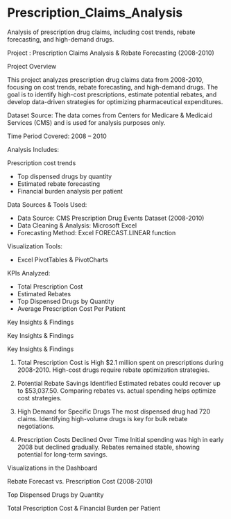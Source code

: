 # Prescription_Claims_Analysis
Analysis of prescription drug claims, including cost trends, rebate forecasting, and high-demand drugs.


Project : Prescription Claims Analysis & Rebate Forecasting (2008-2010)

Project Overview

This project analyzes prescription drug claims data from 2008-2010, focusing on cost trends, rebate forecasting, and high-demand drugs. The goal is to identify high-cost prescriptions, estimate potential rebates, and develop data-driven strategies for optimizing pharmaceutical expenditures.

Dataset Source: The data comes from Centers for Medicare & Medicaid Services (CMS) and is used for analysis purposes only.

Time Period Covered: 2008 – 2010


Analysis Includes:

Prescription cost trends
* Top dispensed drugs by quantity
* Estimated rebate forecasting
* Financial burden analysis per patient

Data Sources & Tools Used:

* Data Source: CMS Prescription Drug Events Dataset (2008-2010)
* Data Cleaning & Analysis: Microsoft Excel
* Forecasting Method: Excel FORECAST.LINEAR function
  
Visualization Tools: 

* Excel PivotTables & PivotCharts

KPIs Analyzed:

* Total Prescription Cost
* Estimated Rebates
* Top Dispensed Drugs by Quantity
* Average Prescription Cost Per Patient

Key Insights & Findings

Key Insights & Findings

Key Insights & Findings

1. Total Prescription Cost is High
$2.1 million spent on prescriptions during 2008-2010.
High-cost drugs require rebate optimization strategies.

3. Potential Rebate Savings Identified
Estimated rebates could recover up to $53,037.50.
Comparing rebates vs. actual spending helps optimize cost strategies.

4. High Demand for Specific Drugs
The most dispensed drug had 720 claims.
Identifying high-volume drugs is key for bulk rebate negotiations.

5. Prescription Costs Declined Over Time
Initial spending was high in early 2008 but declined gradually.
Rebates remained stable, showing potential for long-term savings.


Visualizations in the Dashboard

Rebate Forecast vs. Prescription Cost (2008-2010)

Top Dispensed Drugs by Quantity

Total Prescription Cost & Financial Burden per Patient

